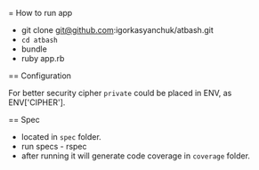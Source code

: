 = How to run app

* git clone git@github.com:igorkasyanchuk/atbash.git
* `cd atbash`
* bundle
* ruby app.rb


== Configuration

For better security cipher `private` could be placed in ENV, as ENV['CIPHER'].


== Spec

* located in `spec` folder.
* run specs - rspec
* after running it will generate code coverage in `coverage` folder.